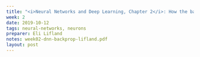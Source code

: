 ```yaml
---
title: "<i>Neural Networks and Deep Learning, Chapter 2</i>: How the backpropagation algorithm works"
week: 2
date: 2019-10-12
tags: neural-networks, neurons
preparer: Eli Lifland
notes: week02-dnn-backprop-lifland.pdf
layout: post
---
```

